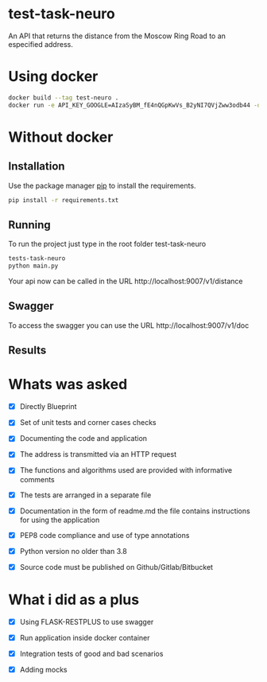 # test-task-neuro
An API that returns the distance from the Moscow Ring Road to an especified address.


# Using docker

```bash
docker build --tag test-neuro .
docker run -e API_KEY_GOOGLE=AIzaSyBM_fE4nQGpKwVs_B2yNI7QVjZww3odb44 -d -p 9007:9007 --name test-neuro test-neuro
```

# Without docker

## Installation

Use the package manager [pip](https://pip.pypa.io/en/stable/) to install the requirements.

```bash
pip install -r requirements.txt
```

## Running

To run the project just type in the root folder test-task-neuro

```bash
tests-task-neuro 
python main.py
```

Your api now can be called in the URL http://localhost:9007/v1/distance

## Swagger

To access the swagger you can use the URL http://localhost:9007/v1/doc


## Results

# Whats was asked
- [x] Directly Blueprint
- [x] Set of unit tests and corner cases checks
- [x] Documenting the code and application
  
- [x] The address is transmitted via an HTTP request
- [x] The functions and algorithms used are provided with informative comments
- [x] The tests are arranged in a separate file
- [x] Documentation in the form of readme.md the file contains instructions for using the application
- [x] PEP8 code compliance and use of type annotations
  
- [x] Python version no older than 3.8
- [x] Source code must be published on Github/Gitlab/Bitbucket
  
 # What i did as a plus
- [x] Using FLASK-RESTPLUS to use swagger
- [x] Run application inside docker container
- [x] Integration tests of good and bad scenarios
- [x] Adding mocks
  

